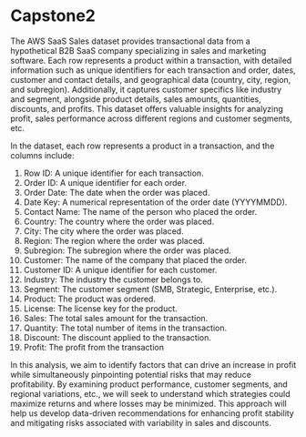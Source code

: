 # Capstone2

The AWS SaaS Sales dataset provides transactional data from a hypothetical B2B SaaS company specializing in sales and marketing software. Each row represents a product within a transaction, with detailed information such as unique identifiers for each transaction and order, dates, customer and contact details, and geographical data (country, city, region, and subregion). Additionally, it captures customer specifics like industry and segment, alongside product details, sales amounts, quantities, discounts, and profits. This dataset offers valuable insights for analyzing profit, sales performance across different regions and customer segments, etc.

In the dataset, each row represents a product in a transaction, and the columns include:
 1. Row ID: A unique identifier for each transaction.
 2. Order ID: A unique identifier for each order.
 3. Order Date: The date when the order was placed.
 4. Date Key: A numerical representation of the order date (YYYYMMDD).
 5. Contact Name: The name of the person who placed the order.
 6. Country: The country where the order was placed.
 7. City: The city where the order was placed.
 8. Region: The region where the order was placed.
 9. Subregion: The subregion where the order was placed.
 10. Customer: The name of the company that placed the order.
 11. Customer ID: A unique identifier for each customer.
 12. Industry: The industry the customer belongs to.
 13. Segment: The customer segment (SMB, Strategic, Enterprise, etc.).
 14. Product: The product was ordered.
 15. License: The license key for the product.
 16. Sales: The total sales amount for the transaction.
 17. Quantity: The total number of items in the transaction.
 18. Discount: The discount applied to the transaction.
 19. Profit: The profit from the transaction


In this analysis, we aim to identify factors that can drive an increase in profit while simultaneously pinpointing potential risks that may reduce profitability. By examining product performance, customer segments, and regional variations, etc., we will seek to understand which strategies could maximize returns and where losses may be minimized. This approach will help us develop data-driven recommendations for enhancing profit stability and mitigating risks associated with variability in sales and discounts.
